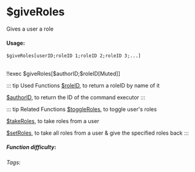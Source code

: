 # $giveRoles
Gives a user a role

#### Usage: 
`$giveRoles[userID;roleID 1;roleID 2;roleID 3;...]`


<br/>
<discord-messages>
	<discord-message :bot="false" role-color="#ffcc9a" author="Member">
		!!exec $giveRoles[$authorID;$roleID[Muted]]
	</discord-message>
</discord-messages>

::: tip Used Functions
[$roleID](../Role/roleID.md), to return a roleID by name of it

[$authorID](../Member/authorID.md), to return the ID of the command executor
:::

::: tip Related Functions
[$toggleRoles](../Role/toggleRoles.md), to toggle user's roles

[$takeRoles](../Role/takeRoles.md), to take roles from a user

[$setRoles](../Role/setRoles.md), to take all roles from a user & give the specified roles back
:::


##### Function difficulty: <Badge type="warning" text="Medium" vertical="middle" /> 
###### Tags: <Badge type="tip" text="Give Roles" vertical="middle" /> <Badge type="tip" text="add role" vertical="middle" /> <Badge type="tip" text="give role" vertical="middle" /> <Badge type="tip" text="member" vertical="middle" /> <Badge type="tip" text="role" vertical="middle" /> 